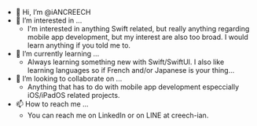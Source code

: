 - 👋 Hi, I’m @iANCREECH
- 👀 I’m interested in ...
  - I'm interested in anything Swift related, but really anything regarding mobile app development, but my interest are also too broad.
    I would learn anything if you told me to. 
- 🌱 I’m currently learning ...
  - Always learning something new with Swift/SwiftUI. I also like learning languages so if French and/or Japanese is your thing...
- 💞️ I’m looking to collaborate on ...
  - Anything that has to do with mobile app development especcially iOS/iPadOS related projects.
- 📫 How to reach me ...
  - You can reach me on LinkedIn or on LINE at creech-ian.
